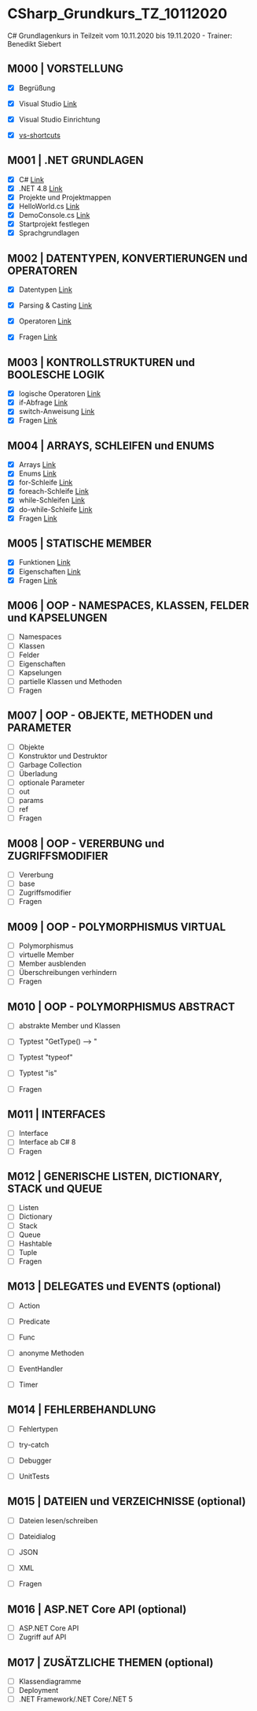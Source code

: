 # CSharp_Grundkurs_TZ_10112020
C# Grundlagenkurs in Teilzeit vom 10.11.2020 bis 19.11.2020 - Trainer: Benedikt Siebert

## M000 | VORSTELLUNG

- [x] Begrüßung
- [x] Visual Studio [Link](https://visualstudio.microsoft.com/de/) 
- [x] Visual Studio Einrichtung
- [x] [vs-shortcuts](VS-SHORTCUTS.md) 


## M001 | .NET GRUNDLAGEN
- [x] C# [Link](https://docs.microsoft.com/de-de/dotnet/csharp/) 
- [x] .NET 4.8 [Link](https://docs.microsoft.com/de-de/dotnet/api/?view=netframework-4.8) 
- [x] Projekte und Projektmappen
- [x] HelloWorld.cs [Link](Uebungen/Modul001_01_HelloWorld/Program.cs)  
- [x] DemoConsole.cs [Link](Uebungen/Modul001_02_DemoConsole/Program.cs)   
- [x] Startprojekt festlegen
- [x] Sprachgrundlagen
<!-- - [x] C# Cheatsheet [Link](CSHARP-CHEATSHEET.md) -->


## M002 | DATENTYPEN, KONVERTIERUNGEN und OPERATOREN
- [x] Datentypen [Link](Uebungen/Modul002_01_Datentypen/Program.cs) 
- [x] Parsing & Casting  [Link](Uebungen/Modul002_02_ParsingCasting/Program.cs) 
- [x] Operatoren [Link](Uebungen/Modul002_03_Operatoren/Program.cs) 
- [x] Fragen [Link](Uebungen/Modul002_Fragen/Program.cs) 
      

## M003 | KONTROLLSTRUKTUREN und BOOLESCHE LOGIK
- [x] logische Operatoren  [Link](Uebungen/Modul003_01_BoolescheLogik/Program.cs) 
- [x] if-Abfrage [Link](Uebungen/Modul003_02_Kontrollstrukturen/Program.cs) 
- [x] switch-Anweisung [Link](Uebungen/Modul003_02_Kontrollstrukturen/Program.cs) 
- [x] Fragen [Link](Uebungen/Modul003_Fragen/Program.cs) 

## M004 | ARRAYS, SCHLEIFEN und ENUMS
- [x] Arrays [Link](Uebungen/Modul004_01_Arrays/Program.cs) 
- [x] Enums [Link](Uebungen/Modul004_02_Enumeratoren/Program.cs) 
- [x] for-Schleife [Link](Uebungen/Modul004_03_Schleifen/Program.cs) 
- [x] foreach-Schleife [Link](Uebungen/Modul004_03_Schleifen/Program.cs) 
- [x] while-Schleifen [Link](Uebungen/Modul004_03_Schleifen/Program.cs) 
- [x] do-while-Schleife [Link](Uebungen/Modul004_03_Schleifen/Program.cs) 
- [x] Fragen [Link](Uebungen/Modul004_Fragen/Program.cs) 

## M005 | STATISCHE MEMBER
- [x] Funktionen  [Link](Uebungen/Modul005_01_statischeMember/Program.cs) 
- [x] Eigenschaften  [Link](Uebungen/Modul005_01_statischeMember/Program.cs) 
- [x] Fragen [Link](Uebungen/Modul005_Fragen/Program.cs) 

## M006 | OOP - NAMESPACES, KLASSEN, FELDER und KAPSELUNGEN
- [ ] Namespaces <!--[Link](Uebungen/Modul006_01_NamespaceKlassen/Program.cs) -->
- [ ] Klassen <!--[Link](Uebungen/Modul006_01_NamespaceKlassen/Program.cs) -->
- [ ] Felder <!--[Link](Uebungen/Modul006_02_FelderEigenschaften/Felder.cs) -->
- [ ] Eigenschaften  <!--[Link](Uebungen/Modul006_02_FelderEigenschaften/Eigenschaften.cs) -->
- [ ] Kapselungen <!--[Link](Uebungen/Modul006_02_FelderEigenschaften/Eigenschaften.cs) -->
- [ ] partielle Klassen und Methoden <!--[Link](Uebungen/Modul006_03_partielleKlassenMethoden) -->
- [ ] Fragen <!--[Link](Uebungen/Modul006_Fragen) -->

## M007 | OOP - OBJEKTE, METHODEN und PARAMETER
- [ ] Objekte <!--[Link](Uebungen/Modul007_01_Objekte/Program.cs) --> 
- [ ] Konstruktor und Destruktor <!--[Link](Uebungen/Modul007_01_Objekte/Program.cs) --> 
- [ ] Garbage Collection
- [ ] Überladung <!--[Link](Uebungen/Modul007_02_UeberlagerungParameter/Ueberladung.cs) --> 
- [ ] optionale Parameter <!--[Link](Uebungen/Modul007_02_UeberlagerungParameter/OptionaleParameter.cs) --> 
- [ ] out <!--[Link](Uebungen/Modul007_02_UeberlagerungParameter/SchluesselwortOut.cs) --> 
- [ ] params <!--[Link](Uebungen/Modul007_02_UeberlagerungParameter/SchluesselwortParams.cs) --> 
- [ ] ref <!--[Link](Uebungen/Modul007_02_UeberlagerungParameter/SchluesselwortRef.cs) --> 
- [ ] Fragen <!--[Link](Uebungen/Modul007_Fragen) --> 

## M008 | OOP - VERERBUNG und ZUGRIFFSMODIFIER
- [ ] Vererbung <!--[Link](Uebungen/Modul008_01_Vererbungen/Program.cs) --> 
- [ ] base 
- [ ] Zugriffsmodifier <!--[Link](Uebungen/Modul008_02_Zugriffsmodifizierer/Program.cs) --> 
- [ ] Fragen <!--[Link](Uebungen/Modul008_Fragen) --> 

## M009 | OOP - POLYMORPHISMUS VIRTUAL
- [ ] Polymorphismus
- [ ] virtuelle Member <!--[Link](Uebungen/Modul009_01_PolymorphismusVirtual/SchluesselwortOverride.cs) --> 
- [ ] Member ausblenden <!--[Link](Uebungen/Modul009_01_PolymorphismusVirtual/SchluesselwortNew.cs) --> 
- [ ] Überschreibungen verhindern <!--[Link](Uebungen/Modul009_01_PolymorphismusVirtual/SchluesselwortSealed.cs) --> 
- [ ] Fragen <!--[Link](Uebungen/Modul009_Fragen) --> 

## M010 | OOP - POLYMORPHISMUS ABSTRACT
- [ ] abstrakte Member und Klassen <!--[Link](Uebungen/Modul010_01_PolymorphismusAbstract/Program.cs) --> 
- [ ] Typtest "GetType() --> " <!--[Link](Uebungen/Modul010_02_Typpruefungen/Program.cs) --> 
- [ ] Typtest "typeof" <!--[Link](Uebungen/Modul010_02_Typpruefungen/Program.cs) --> 
- [ ] Typtest "is" <!--[Link](Uebungen/Modul010_02_Typpruefungen/Program.cs) --> 
- [ ] Fragen <!--[Link](Uebungen/Modul010_Fragen) --> 


## M011 | INTERFACES
- [ ] Interface <!--[Link](Uebungen/Modul011_01_Interface/Program.cs) --> 
- [ ] Interface ab C# 8 <!--[Link](Uebungen/Modul011_02_InterfaceCSharp8/Program.cs) --> 
- [ ] Fragen <!--[Link](Uebungen/Modul011_Fragen) --> 

## M012 | GENERISCHE LISTEN, DICTIONARY, STACK und QUEUE
- [ ] Listen <!--[Link](Uebungen/Modul012_01_Listen/List.cs) --> 
- [ ] Dictionary <!--[Link](Uebungen/Modul012_01_Listen/Dictionary.cs) --> 
- [ ] Stack <!--[Link](Uebungen/Modul012_01_Listen/Stack.cs) --> 
- [ ] Queue <!--[Link](Uebungen/Modul012_01_Listen/Queue.cs) --> 
- [ ] Hashtable <!--[Link](Uebungen/Modul012_01_Listen/Hashtable.cs) --> 
- [ ] Tuple <!--[Link](Uebungen/Modul012_01_Listen/Tuple.cs) --> 
- [ ] Fragen <!--[Link](Uebungen/Modul012_Fragen) --> 

## M013 | DELEGATES und EVENTS (optional)
- [ ] Action <!--[Link](Uebungen/Modul013_01_Delegates/Action.cs) --> 
- [ ] Predicate <!--[Link](Uebungen/Modul013_01_Delegates/Predicate.cs) --> 
- [ ] Func <!--[Link](Uebungen/Modul013_01_Delegates/Func.cs) --> 
- [ ] anonyme Methoden <!--[Link](Uebungen/Modul013_01_Delegates/AnonymeMethoden.cs) --> 
- [ ] EventHandler <!--[Link](Uebungen/Modul013_02_Events/Program.cs) --> 
- [ ] Timer <!--[Link](Uebungen/Modul013_03_Timer/Program.cs) --> 


## M014 | FEHLERBEHANDLUNG
- [ ] Fehlertypen
- [ ] try-catch <!--[Link](Uebungen/Modul014_01_Fehlerbehandlung/Program.cs) --> 
- [ ] Debugger 
- [ ] UnitTests <!--[Link](Uebungen/Modul014_02_UnitTest_Funktionen/Program.cs) --> 


## M015 | DATEIEN und VERZEICHNISSE (optional)
- [ ] Dateien lesen/schreiben <!--[Link](Uebungen/Modul015_01_Dateien_Verzeichnisse/MainWindow.xaml.cs) --> 
- [ ] Dateidialog <!--[Link](Uebungen/Modul015_01_Dateien_Verzeichnisse/MainWindow.xaml.cs) --> 
- [ ] JSON <!--[Link](Uebungen/Modul015_02_JSON/Program.cs) --> 
- [ ] XML <!--[Link](Uebungen/Modul015_03_XML/Program.cs) --> 
- [ ] Fragen <!--[Link](Uebungen/Modul015_Fragen) --> 


## M016 | ASP.NET Core API (optional)
- [ ] ASP.NET Core API <!--[Link](Uebungen/Modul016_API) -->
- [ ] Zugriff auf API <!--[Link](Uebungen/Modul016_API_Console) -->

## M017 | ZUSÄTZLICHE THEMEN (optional)
- [ ] Klassendiagramme
- [ ] Deployment
- [ ] .NET Framework/.NET Core/.NET 5